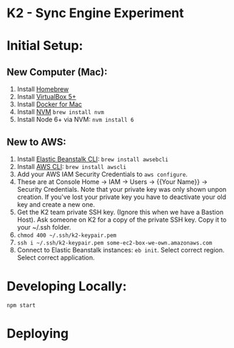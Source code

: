 # K2 - Sync Engine Experiment

# Initial Setup:

## New Computer (Mac):

1. Install [Homebrew](http://brew.sh/)
1. Install [VirtualBox 5+](https://www.virtualbox.org/wiki/Downloads)
1. Install [Docker for Mac](https://docs.docker.com/docker-for-mac/)
1. Install [NVM](https://github.com/creationix/nvm) `brew install nvm`
1. Install Node 6+ via NVM: `nvm install 6`

## New to AWS:

1. Install [Elastic Beanstalk CLI](http://docs.aws.amazon.com/elasticbeanstalk/latest/dg/eb-cli3-install.html#eb-cli3-install-osx): `brew install awsebcli`
1. Install [AWS CLI](https://aws.amazon.com/cli/): `brew install awscli`
  1. Add your AWS IAM Security Credentials to `aws configure`.
  1. These are at Console Home -> IAM -> Users -> {{Your Name}} -> Security
     Credentials. Note that your private key was only shown unpon creation. If
     you've lost your private key you have to deactivate your old key and
     create a new one.
1. Get the K2 team private SSH key. (Ignore this when we have a Bastion Host). Ask someone on K2 for a copy of the private SSH key. Copy it to your ~/.ssh folder.
  1. `chmod 400 ~/.ssh/k2-keypair.pem`
  1. `ssh i ~/.ssh/k2-keypair.pem some-ec2-box-we-own.amazonaws.com`
1. Connect to Elastic Beanstalk instances: `eb init`. Select correct region. Select correct application.

# Developing Locally:

```
npm start
```

# Deploying
